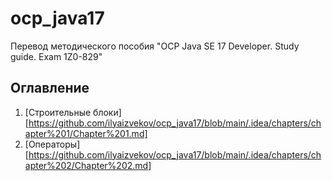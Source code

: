 # ocp_java17
Перевод методического пособия "OCP Java SE 17 Developer. Study guide. Exam 1Z0-829"

## Оглавление

1. [Строительные блоки] [https://github.com/ilyaizvekov/ocp_java17/blob/main/.idea/chapters/chapter%201/Chapter%201.md]
2. [Операторы] [https://github.com/ilyaizvekov/ocp_java17/blob/main/.idea/chapters/chapter%202/Chapter%202.md]